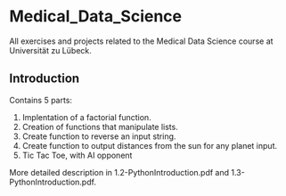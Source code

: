 # Medical_Data_Science

All exercises and projects related to the Medical Data Science course at Universität zu Lübeck.

## Introduction

Contains 5 parts:
1) Implentation of a factorial function.
2) Creation of functions that manipulate lists.
3) Create function to reverse an input string.
4) Create function to output distances from the sun for any planet input.
5) Tic Tac Toe, with AI opponent

More detailed description in 1.2-PythonIntroduction.pdf and 1.3-PythonIntroduction.pdf.
